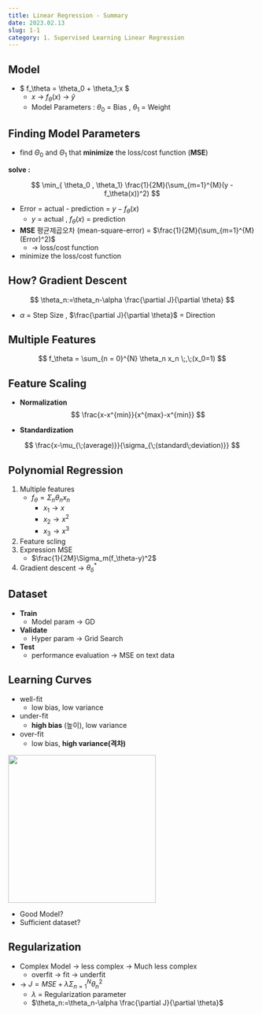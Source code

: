 ```yaml
---
title: Linear Regression - Summary
date: 2023.02.13
slug: 1-1
category: 1. Supervised Learning Linear Regression
---
```


## Model

- $ f_\theta = \theta_0 + \theta_1\;x $
  - $x$ &rightarrow;  $f_\theta(x)$   &rightarrow; $\hat{y}$
  - Model Parameters : $\theta_0$ = Bias , $\theta_1$ = Weight

## Finding Model Parameters

- find $\Theta_0$ and $\Theta_1$ that **minimize** the loss/cost function (**MSE**)

**solve :**

$$
\min_{ \theta_0 , \theta_1} \frac{1}{2M}(\sum_{m=1}^{M}(y - f_\theta(x))^2)
$$

- Error = actual - prediction = $y - f_\theta(x)$
  - $y$ = actual , $f_\theta(x)$ = prediction
- **MSE** 평균제곱오차 (mean-square-error) = $\frac{1}{2M}(\sum_{m=1}^{M}(Error)^2)$
  - &rightarrow; loss/cost function
- minimize the loss/cost function

## How? Gradient Descent

$$
\theta_n:=\theta_n-\alpha \frac{\partial J}{\partial \theta}
$$

- $\alpha$ = Step Size , $\frac{\partial J}{\partial \theta}$ = Direction

## Multiple Features

$$
f_\theta = \sum_{n = 0}^{N} \theta_n x_n \;,\;(x_0=1)
$$

## Feature Scaling

- **Normalization**
$$
\frac{x-x^{min}}{x^{max}-x^{min}}
$$

- **Standardization**
  
$$
\frac{x-\mu_{\;(average)}}{\sigma_{\;(standard\;deviation)}}
$$

## Polynomial Regression

1. Multiple features
    - $f_\theta=\Sigma_n\theta_nx_n$
        - $x_1 \rightarrow x$
        - $x_2 \rightarrow x^2$
        - $x_3 \rightarrow x^3$
2. Feature scling
3. Expression MSE
   - $\frac{1}{2M}\Sigma_m(f_\theta-y)^2$
4. Gradient descent &rightarrow; $\theta_\delta^*$

## Dataset

- **Train**
  - Model param &rightarrow; GD
- **Validate**
  - Hyper param &rightarrow; Grid Search
- **Test**
  - performance evaluation &rightarrow; MSE on text data

## Learning Curves

- well-fit
  - low bias, low variance
- under-fit
  - **high bias** (높이), low variance
- over-fit
  - low bias, **high variance(격차)**
  
<img src=https://user-images.githubusercontent.com/51802020/218456999-f4a9c9a9-2c2e-4cb6-9f99-e8704e644258.png width=300>

- Good Model?
- Sufficient dataset?
  
## Regularization

- Complex Model &rightarrow; less complex &rightarrow; Much less complex
  - overfit &rightarrow; fit &rightarrow; underfit
- &rightarrow; $J=MSE+\lambda\Sigma_{n=1}^{N}\theta_n^2$
  - $\lambda$ = Regularization parameter
  - $\theta_n:=\theta_n-\alpha \frac{\partial J}{\partial \theta}$
